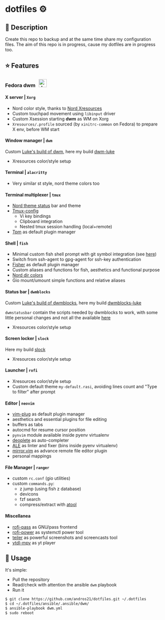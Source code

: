 # dotfiles :gear:

## :blue_book: Description

Create this repo to backup and at the same time share my configuration files. The aim of this repo is in progress, cause my dotfiles are in progress too.

## :star: Features

### Fedora dwm <img src="https://icons.iconarchive.com/icons/papirus-team/papirus-apps/32/distributor-logo-fedora-icon.png" alt="drawing" width="26" Hspace="7" style="margin-bottom:-3px;">

#### X server | `Xorg`

* Nord color style, thanks to [Nord Xresources](https://github.com/arcticicestudio/nord-xresources)
* Custom touchpad movement using `libinput` driver
* Custom Xsession starting **dwm** as WM on Xorg
* `Xresources/.profile` sourced (by `xinitrc-common` on Fedora) to prepare X env, before WM start

#### Window manager | `dwm`

Custom [Luke's build of dwm](https://github.com/LukeSmithxyz/dwm), here my build [dwm-luke](https://github.com/andros21/dwm-luke)

* Xresources color/style setup

#### Terminal | `alacritty`

* Very similar st style, nord theme colors too

#### Terminal multiplexer | `tmux`

* [Nord theme status](https://github.com/arcticicestudio/nord-tmux) bar and theme
* [Tmux-config](https://github.com/samoshkin/tmux-config)
   * Vi key bindings
   * Clipboard integration
   * Nested tmux session handling (local+remote)
* [Tpm](https://github.com/tmux-plugins/tpm) as default plugin manager

#### Shell | `fish`

* Minimal custom fish shell prompt with git symbol integration (see [here](https://github.com/magicmonty/bash-git-prompt))
* Switch from ssh-agent to gpg-agent for ssh-key authentication
* [Fisher](https://github.com/jorgebucaran/fisher) as default plugin manager
* Custom aliases and functions for fish, aesthetics and functional purpose
* [Nord dir colors](https://github.com/arcticicestudio/nord-dircolors)
* Gio mount/umount simple functions and relative aliases

#### Status bar | `dwmblocks`

Custom [Luke's build of dwmblocks](https://github.com/LukeSmithxyz/dwmblocks), here my build [dwmblocks-luke](https://github.com/andros21/dwmblocks-luke)

`dwmstatusbar` contain the scripts needed by dwmblocks to work, with some little personal changes and not all the available [here](https://github.com/LukeSmithxyz/voidrice/tree/master/.local/bin/statusbar)

* Xresources color/style setup

#### Screen locker | `slock`

Here my build [slock](https://github.com/andros21/slock)

* Xresources color/style setup

#### Launcher | `rofi`

* Xresources color/style setup
* Custom default theme `my-default.rasi`, avoiding lines count and "Type to filter" after prompt

#### Editor | `neovim`

* [vim-plug](https://github.com/junegunn/vim-plug) as default plugin manager
* aesthetics and essential plugins for file editing
* buffers as tabs
* autocmd for resume cursor position
* `pynvim` module available inside pyenv virtualenv
* [deoplete](https://github.com/Shougo/deoplete.nvim) as auto-completer
* [ALE](https://github.com/dense-analysis/ale) as linter and fixer (bins inside pyenv virtualenv)
* [mirror.vim](https://github.com/zenbro/mirror.vim) as advance remote file editor plugin
* personal mappings

#### File Manager | `ranger`

* custom `rc.conf` (gio utilities)
* custom `commands.py`:
   + z jump (using fish z database)
   + devicons
   + fzf search
   + compress/extract with [atool](https://www.nongnu.org/atool/)

#### Miscellanea

* [rofi-pass](https://github.com/carnager/rofi-pass) as GNU/pass frontend
* [rofi-power](https://github.com/okraits/rofi-tools) as systemctl power tool
* [teiler](https://github.com/carnager/teiler) as powerful screenshots and screencasts tool
* [ytdl-mpv](https://github.com/andros21/ytdl-mpv) as yt player

## :rocket: Usage

It's simple:

* Pull the repository
* Read/check with attention the ansible `dwm` playbook
* Run it

```bash
$ git clone https://github.com/andros21/dotfiles.git ~/.dotfiles
$ cd ~/.dotfiles/ansible/.ansible/dwm/
$ ansible-playbook dwm.yml
$ sudo reboot
```
